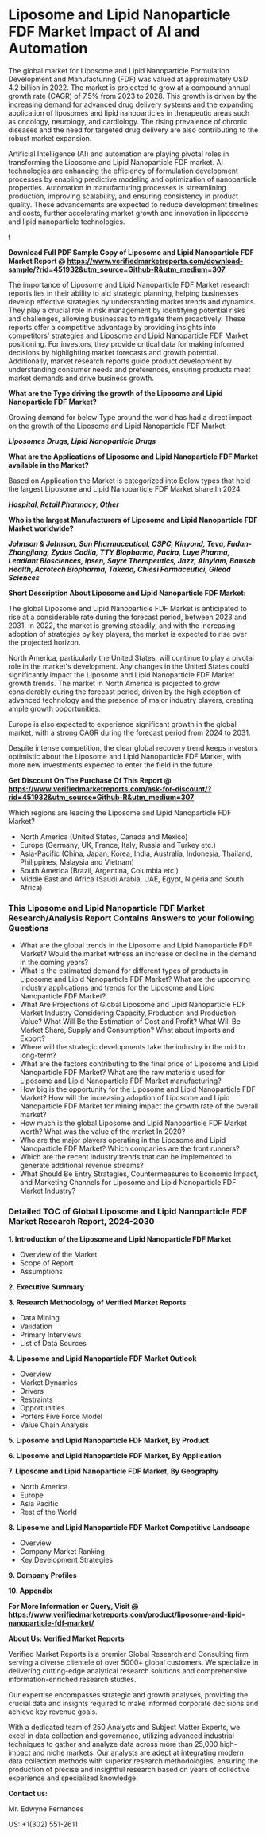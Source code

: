 <meta name="title" content="Global Liposome and Lipid Nanoparticle FDF Market Impact of AI and Automation"><meta name="description" content="The global market for Liposome and Lipid Nanoparticle Formulation Development and Manufacturing (FDF) was valued at approximately USD 4.2 billion in 2022. The market i"><meta name="title" content="Liposome and Lipid Nanoparticle FDF Market Size, Share, Scope, Trends, Growth, Opportunities, Analysis, Forecast"><h1>Liposome and Lipid Nanoparticle FDF Market Impact of AI and Automation</h1><p>The global market for Liposome and Lipid Nanoparticle Formulation Development and Manufacturing (FDF) was valued at approximately USD 4.2 billion in 2022. The market is projected to grow at a compound annual growth rate (CAGR) of 7.5% from 2023 to 2028. This growth is driven by the increasing demand for advanced drug delivery systems and the expanding application of liposomes and lipid nanoparticles in therapeutic areas such as oncology, neurology, and cardiology. The rising prevalence of chronic diseases and the need for targeted drug delivery are also contributing to the robust market expansion.</p><p>Artificial Intelligence (AI) and automation are playing pivotal roles in transforming the Liposome and Lipid Nanoparticle FDF market. AI technologies are enhancing the efficiency of formulation development processes by enabling predictive modeling and optimization of nanoparticle properties. Automation in manufacturing processes is streamlining production, improving scalability, and ensuring consistency in product quality. These advancements are expected to reduce development timelines and costs, further accelerating market growth and innovation in liposome and lipid nanoparticle technologies.</p>t</p><p id="" class=""><strong>Download Full PDF Sample Copy of Liposome and Lipid Nanoparticle FDF Market Report @ <a href="https://www.verifiedmarketreports.com/download-sample/?rid=451932&utm_source=Github-R&utm_medium=307" target="_blank">https://www.verifiedmarketreports.com/download-sample/?rid=451932&utm_source=Github-R&utm_medium=307</a></strong></p><p>The importance of&nbsp;Liposome and Lipid Nanoparticle FDF Market research reports lies in their ability to aid strategic planning, helping businesses develop effective strategies by understanding market trends and dynamics. They play a crucial role in risk management by identifying potential risks and challenges, allowing businesses to mitigate them proactively. These reports offer a competitive advantage by providing insights into competitors' strategies and Liposome and Lipid Nanoparticle FDF Market positioning. For investors, they provide critical data for making informed decisions by highlighting market forecasts and growth potential. Additionally, market research reports guide product development by understanding consumer needs and preferences, ensuring products meet market demands and drive business growth.</p><p><strong>What are the&nbsp;Type driving the growth of the Liposome and Lipid Nanoparticle FDF Market?</strong></p><p id="" class="">Growing demand for below Type around the world has had a direct impact on the growth of the Liposome and Lipid Nanoparticle FDF Market:</p><em><strong>Liposomes Drugs, Lipid Nanoparticle Drugs</strong></em></p><strong>What are the&nbsp;Applications&nbsp;of Liposome and Lipid Nanoparticle FDF Market available in the Market?</strong></p><p id="" class="">Based on Application the Market is categorized into Below types that held the largest Liposome and Lipid Nanoparticle FDF Market share In 2024.</p><em><strong>Hospital, Retail Pharmacy, Other</strong></em></p><strong>Who is the largest Manufacturers of Liposome and Lipid Nanoparticle FDF Market worldwide?</strong></p><p><em><strong>Johnson & Johnson, Sun Pharmaceutical, CSPC, Kinyond, Teva, Fudan-Zhangjiang, Zydus Cadila, TTY Biopharma, Pacira, Luye Pharma, Leadiant Biosciences, Ipsen, Sayre Therapeutics, Jazz, Alnylam, Bausch Health, Acrotech Biopharma, Takeda, Chiesi Farmaceutici, Gilead Sciences</strong></em></p><p id="" class=""><strong>Short Description About Liposome and Lipid Nanoparticle FDF Market:</strong></p><p>The global Liposome and Lipid Nanoparticle FDF Market is anticipated to rise at a considerable rate during the forecast period, between 2023 and 2031. In 2022, the market is growing steadily, and with the increasing adoption of strategies by key players, the market is expected to rise over the projected horizon.</p><p>North America, particularly the United States, will continue to play a pivotal role in the market's development. Any changes in the United States could significantly impact the Liposome and Lipid Nanoparticle FDF Market growth trends. The market in North America is projected to grow considerably during the forecast period, driven by the high adoption of advanced technology and the presence of major industry players, creating ample growth opportunities.</p><p>Europe is also expected to experience significant growth in the global market, with a strong CAGR during the forecast period from 2024 to 2031.</p><p>Despite intense competition, the clear global recovery trend keeps investors optimistic about the Liposome and Lipid Nanoparticle FDF Market, with more new investments expected to enter the field in the future.</p><p id="" class=""><strong>Get Discount On The Purchase Of This Report @ <a href="https://www.verifiedmarketreports.com/ask-for-discount/?rid=451932&utm_source=Github-R&utm_medium=307" target="_blank">https://www.verifiedmarketreports.com/ask-for-discount/?rid=451932&utm_source=Github-R&utm_medium=307</a></strong></p>Which regions are leading the Liposome and Lipid Nanoparticle FDF Market?</p><ul><li>North America (United States, Canada and Mexico)</li><li>Europe (Germany, UK, France, Italy, Russia and Turkey etc.)</li><li>Asia-Pacific (China, Japan, Korea, India, Australia, Indonesia, Thailand, Philippines, Malaysia and Vietnam)</li><li>South America (Brazil, Argentina, Columbia etc.)</li><li>Middle East and Africa (Saudi Arabia, UAE, Egypt, Nigeria and South Africa)</li></ul><h3 id="" class="">This Liposome and Lipid Nanoparticle FDF Market Research/Analysis Report Contains Answers to your following Questions</h3><ul><li>What are the global trends in the Liposome and Lipid Nanoparticle FDF Market? Would the market witness an increase or decline in the demand in the coming years?</li><li>What is the estimated demand for different types of products in Liposome and Lipid Nanoparticle FDF Market? What are the upcoming industry applications and trends for the Liposome and Lipid Nanoparticle FDF Market?</li><li>What Are Projections of Global Liposome and Lipid Nanoparticle FDF Market Industry Considering Capacity, Production and Production Value? What Will Be the Estimation of Cost and Profit? What Will Be Market Share, Supply and Consumption? What about imports and Export?</li><li>Where will the strategic developments take the industry in the mid to long-term?</li><li>What are the factors contributing to the final price of Liposome and Lipid Nanoparticle FDF Market? What are the raw materials used for Liposome and Lipid Nanoparticle FDF Market manufacturing?</li><li>How big is the opportunity for the Liposome and Lipid Nanoparticle FDF Market? How will the increasing adoption of Liposome and Lipid Nanoparticle FDF Market for mining impact the growth rate of the overall market?</li><li>How much is the global Liposome and Lipid Nanoparticle FDF Market worth? What was the value of the market In 2020?</li><li>Who are the major players operating in the Liposome and Lipid Nanoparticle FDF Market? Which companies are the front runners?</li><li>Which are the recent industry trends that can be implemented to generate additional revenue streams?</li><li>What Should Be Entry Strategies, Countermeasures to Economic Impact, and Marketing Channels for Liposome and Lipid Nanoparticle FDF Market Industry?</li></ul><h3 id="" class="">Detailed TOC of Global Liposome and Lipid Nanoparticle FDF Market Research Report, 2024-2030</h3><p id="" class=""><strong>1. Introduction of the Liposome and Lipid Nanoparticle FDF Market</strong></p><ul><li>Overview of the Market</li><li>Scope of Report</li><li>Assumptions</li></ul><p id="" class=""><strong>2. Executive Summary</strong></p><p id="" class=""><strong>3. Research Methodology of Verified Market Reports</strong></p><ul><li>Data Mining</li><li>Validation</li><li>Primary Interviews</li><li>List of Data Sources</li></ul><p id="" class=""><strong>4. Liposome and Lipid Nanoparticle FDF Market Outlook</strong></p><ul><li>Overview</li><li>Market Dynamics</li><li>Drivers</li><li>Restraints</li><li>Opportunities</li><li>Porters Five Force Model</li><li>Value Chain Analysis</li></ul><p id="" class=""><strong>5. Liposome and Lipid Nanoparticle FDF Market, By Product</strong></p><p id="" class=""><strong>6. Liposome and Lipid Nanoparticle FDF Market, By Application</strong></p><p id="" class=""><strong>7. Liposome and Lipid Nanoparticle FDF Market, By Geography</strong></p><ul><li>North America</li><li>Europe</li><li>Asia Pacific</li><li>Rest of the World</li></ul><p id="" class=""><strong>8. Liposome and Lipid Nanoparticle FDF Market Competitive Landscape</strong></p><ul><li>Overview</li><li>Company Market Ranking</li><li>Key Development Strategies</li></ul><p id="" class=""><strong>9. Company Profiles</strong></p><p id="" class=""><strong>10. Appendix</strong></p><p id="" class=""><strong>For More Information or Query, Visit @ <a href="https://www.verifiedmarketreports.com/product/liposome-and-lipid-nanoparticle-fdf-market/" target="_blank">https://www.verifiedmarketreports.com/product/liposome-and-lipid-nanoparticle-fdf-market/</a></strong></p><p id="" class=""><strong>About Us: Verified Market Reports</strong></p><p id="" class="">Verified Market Reports is a premier Global Research and Consulting firm serving a diverse clientele of over 5000+ global customers. We specialize in delivering cutting-edge analytical research solutions and comprehensive information-enriched research studies.</p><p id="" class="">Our expertise encompasses strategic and growth analyses, providing the crucial data and insights required to make informed corporate decisions and achieve key revenue goals.</p><p id="" class="">With a dedicated team of 250 Analysts and Subject Matter Experts, we excel in data collection and governance, utilizing advanced industrial techniques to gather and analyze data across more than 25,000 high-impact and niche markets. Our analysts are adept at integrating modern data collection methods with superior research methodologies, ensuring the production of precise and insightful research based on years of collective experience and specialized knowledge.</p><p id="" class=""><strong>Contact us:</strong></p><p id="" class="">Mr. Edwyne Fernandes</p><p id="" class="">US: +1(302) 551-2611</p>
